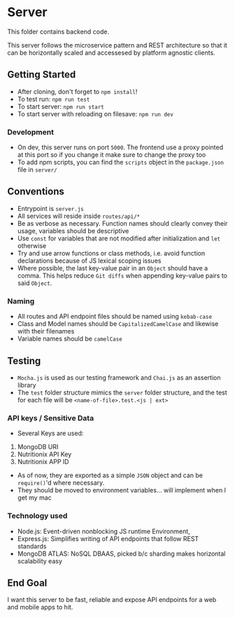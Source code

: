 # Server
This folder contains backend code. 

This server follows the microservice pattern and REST architecture so that it can be horizontally scaled and accessesed by platform agnostic clients.

## Getting Started
* After cloning, don't forget to `npm install`!
* To test run: `npm run test`
* To start server: `npm run start`
* To start server with reloading on filesave: `npm run dev`

### Development
* On dev, this server runs on port `5000`. The frontend use a proxy pointed at this port so if you change it make sure to change the proxy too
* To add npm scripts, you can find the `scripts` object in the `package.json` file in `server/`

## Conventions
* Entrypoint is `server.js`
* All services will reside inside `routes/api/*`
* Be as verbose as necessary. Function names should clearly convey their usage, variables should be descriptive
* Use `const` for variables that are not modified after initialization and `let` otherwise
* Try and use arrow functions or class methods, i.e. avoid function declarations because of JS lexical scoping issues
* Where possible, the last key-value pair in an `Object` should have a comma. This helps reduce `Git diffs` when appending key-value pairs to said `Object`.

### Naming
* All routes and API endpoint files should be named using `kebab-case`
* Class and Model names should be `CapitalizedCamelCase` and likewise with their filenames
* Variable names should be `camelCase`

## Testing
* `Mocha.js` is used as our testing framework and `Chai.js` as an assertion library
* The `test` folder structure mimics the `server` folder structure, and the test for each file will be `<name-of-file>.test.<js | ext>`

### API keys / Sensitive Data
* Several Keys are used: 
1. MongoDB URI
2. Nutritionix API Key
3. Nutritionix APP ID

* As of now, they are exported as a simple `JSON` object and can be `require()`'d where necessary.
* They should be moved to environment variables... will implement when I get my mac

### Technology used
* Node.js: Event-driven nonblocking JS runtime Environment, 
* Express.js: Simplifies writing of API endpoints that follow REST standards
* MongoDB ATLAS: NoSQL DBAAS, picked b/c sharding makes horizontal scalability easy

## End Goal
I want this server to be fast, reliable and expose API endpoints for a web and mobile apps to hit.